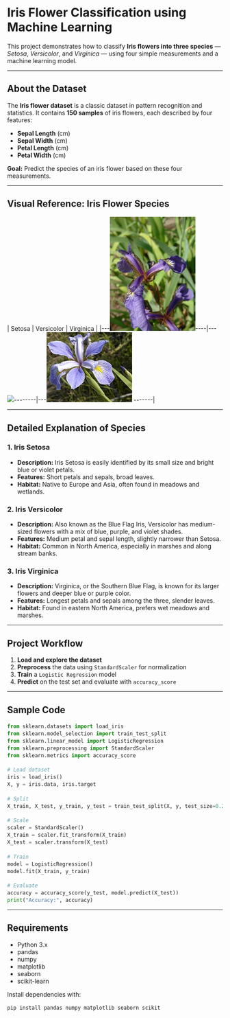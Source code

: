 # Iris Flower Classification using Machine Learning

This project demonstrates how to classify **Iris flowers into three species** — *Setosa*, *Versicolor*, and *Virginica* — using four simple measurements and a machine learning model.

---

## About the Dataset

The **Iris flower dataset** is a classic dataset in pattern recognition and statistics. It contains **150 samples** of iris flowers, each described by four features:

- **Sepal Length** (cm)
- **Sepal Width** (cm)
- **Petal Length** (cm)
- **Petal Width** (cm)

**Goal:** Predict the species of an iris flower based on these four measurements.

---

## Visual Reference: Iris Flower Species

| Setosa | Versicolor | Virginica |
|---<img src="images/iris_setosha.jpg" width="200"/>----|--- <img src="images/iris_versicolor.jpg" width="200"/>--------|---<img src="images/iris_virginica.jpg" width="200"/> -------|


---

## Detailed Explanation of Species

### 1. Iris Setosa
- **Description:** Iris Setosa is easily identified by its small size and bright blue or violet petals.
- **Features:** Short petals and sepals, broad leaves.
- **Habitat:** Native to Europe and Asia, often found in meadows and wetlands.

### 2. Iris Versicolor
- **Description:** Also known as the Blue Flag Iris, Versicolor has medium-sized flowers with a mix of blue, purple, and violet shades.
- **Features:** Medium petal and sepal length, slightly narrower than Setosa.
- **Habitat:** Common in North America, especially in marshes and along stream banks.

### 3. Iris Virginica
- **Description:** Virginica, or the Southern Blue Flag, is known for its larger flowers and deeper blue or purple color.
- **Features:** Longest petals and sepals among the three, slender leaves.
- **Habitat:** Found in eastern North America, prefers wet meadows and marshes.

---

## Project Workflow

1. **Load and explore the dataset**
2. **Preprocess** the data using `StandardScaler` for normalization
3. **Train** a `Logistic Regression` model
4. **Predict** on the test set and evaluate with `accuracy_score`

---

## Sample Code

```python
from sklearn.datasets import load_iris
from sklearn.model_selection import train_test_split
from sklearn.linear_model import LogisticRegression
from sklearn.preprocessing import StandardScaler
from sklearn.metrics import accuracy_score

# Load dataset
iris = load_iris()
X, y = iris.data, iris.target

# Split
X_train, X_test, y_train, y_test = train_test_split(X, y, test_size=0.2, random_state=42)

# Scale
scaler = StandardScaler()
X_train = scaler.fit_transform(X_train)
X_test = scaler.transform(X_test)

# Train
model = LogisticRegression()
model.fit(X_train, y_train)

# Evaluate
accuracy = accuracy_score(y_test, model.predict(X_test))
print("Accuracy:", accuracy)
```

---

## Requirements

- Python 3.x
- pandas
- numpy
- matplotlib
- seaborn
- scikit-learn

Install dependencies with:
```sh
pip install pandas numpy matplotlib seaborn scikit